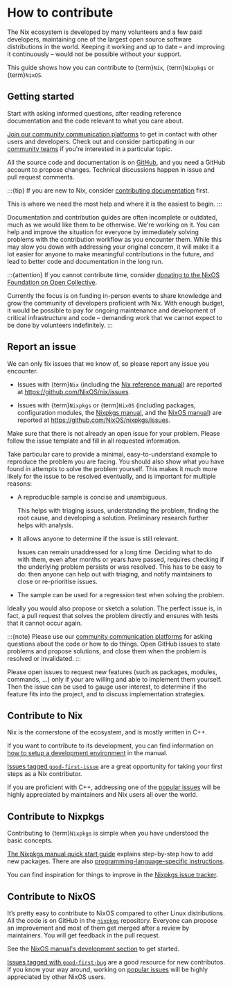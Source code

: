 # How to contribute

The Nix ecosystem is developed by many volunteers and a few paid developers, maintaining one of the largest open source software distributions in the world.
Keeping it working and up to date – and improving it continuously – would not be possible without your support.

This guide shows how you can contribute to {term}`Nix`, {term}`Nixpkgs` or {term}`NixOS`.

## Getting started

Start with asking informed questions, after reading reference documentation and the code relevant to what you care about.

[Join our community communication platforms](https://nixos.org/community) to get in contact with other users and developers.
Check out and consider particpating in our [community teams](https://nixos.org/community/#governance-teams) if you're interested in a particular topic.

All the source code and documentation is on [GitHub](https://github.com/NixOS), and you need a GitHub account to propose changes.
Technical discussions happen in issue and pull request comments.

:::{tip}
If you are new to Nix, consider [contributing documentation](./documentation/index.md) first.

This is where we need the most help and where it is the easiest to begin.
:::

Documentation and contribution guides are often incomplete or outdated, much as we would like them to be otherwise.
We're working on it.
You can help and improve the situation for everyone by immediately solving problems with the contribution workflow as you encounter them.
While this may slow you down with addressing your original concern, it will make it a lot easier for anyone to make meaningful contributions in the future, and lead to better code and documentation in the long run.

:::{attention}
If you cannot contribute time, consider [donating to the NixOS Foundation on Open Collective](https://opencollective.com/nixos).

Currently the focus is on funding in-person events to share knowledge and grow the community of developers proficient with Nix.
With enough budget, it would be possible to pay for ongoing maintenance and development of critical infrastructure and code – demanding work that we cannot expect to be done by volunteers indefinitely.
:::

## Report an issue

We can only fix issues that we know of, so please report any issue you encounter.

- Issues with {term}`Nix` (including the [Nix reference manual](https://nixos.org/manual/nix/stable)) are reported at <https://github.com/NixOS/nix/issues>.

- Issues with {term}`Nixpkgs` or {term}`NixOS` (including packages, configuration modules, the [Nixpkgs manual](https://nixos.org/manual/nixpkgs/stable), and the [NixOS manual](https://nixos.org/manual/nixos/stable)) are reported at <https://github.com/NixOS/nixpkgs/issues>.

Make sure that there is not already an open issue for your problem.
Please follow the issue template and fill in all requested information.

Take particular care to provide a minimal, easy-to-understand example to reproduce the problem you are facing.
You should also show what you have found in attempts to solve the problem yourself.
This makes it much more likely for the issue to be resolved eventually, and is important for multiple reasons:

- A reproducible sample is concise and unambiguous.

  This helps with triaging issues, understanding the problem, finding the root cause, and developing a solution.
  Preliminary research further helps with analysis.

- It allows anyone to determine if the issue is still relevant.

  Issues can remain unaddressed for a long time.
  Deciding what to do with them, even after months or years have passed, requires checking if the underlying problem persists or was resolved.
  This has to be easy to do: then anyone can help out with triaging, and notify maintainers to close or re-prioritise issues.

- The sample can be used for a regression test when solving the problem.

Ideally you would also propose or sketch a solution.
The perfect issue is, in fact, a pull request that solves the problem directly and ensures with tests that it cannot occur again.

:::{note}
Please use our [community communication platforms](https://nixos.org/community) for asking questions about the code or how to do things.
Open GitHub issues to state problems and propose solutions, and close them when the problem is resolved or invalidated.
:::

Please open issues to request new features (such as packages, modules, commands, ...) only if your are willing and able to implement them yourself.
Then the issue can be used to gauge user interest, to determine if the feature fits into the project, and to discuss implementation strategies.

## Contribute to Nix

Nix is the cornerstone of the ecosystem, and is mostly written in C++.

If you want to contribute to its development, you can find information on [how to setup a development environment](https://nixos.org/manual/nix/unstable/contributing/hacking.html) in the manual.

[Issues tagged `good-first-issue`](https://github.com/NixOS/nix/issues?q=is%3Aopen+is%3Aissue+label%3Agood-first-issue) are a great opportunity for taking your first steps as a Nix contributor.

If you are proficient with C++, addressing one of the [popular issues](https://github.com/NixOS/nix/issues?q=is%3Aissue+is%3Aopen+sort%3Areactions-%2B1-desc+label%3A%22idea+approved%22) will be highly appreciated by maintainers and Nix users all over the world.

## Contribute to Nixpkgs

Contributing to {term}`Nixpkgs` is simple when you have understood the basic concepts.

[The Nixpkgs manual quick start guide](https://nixos.org/manual/nixpkgs/stable/#chap-quick-start) explains step-by-step how to add new packages.
There are also [programming-language-specific instructions](https://nixos.org/manual/nixpkgs/stable/#chap-language-support).

You can find inspiration for things to improve in the [Nixpkgs issue tracker][nixpkgs issues].

[nixpkgs issues]: https://github.com/NixOS/nixpkgs/issues?q=is%3Aopen+is%3Aissue+-label%3A%226.topic%3A+nixos%22+-label%3A%226.topic%3A+module+system%22+-label%3A%226.+topic%3A+nixos-container%22+sort%3Areactions-%2B1-desc

## Contribute to NixOS

It’s pretty easy to contribute to NixOS compared to other Linux distributions.
All the code is on GitHub in the [`nixpkgs`] repository.
Everyone can propose an improvement and most of them get merged after a review by maintainers.
You will get feedback in the pull request.

See the [NixOS manual's development section](https://nixos.org/manual/nixos/stable/index.html#ch-development) to get started.

[Issues tagged with `good-first-bug`](https://github.com/NixOS/nixpkgs/labels/3.skill%3A%20good-first-bug) are a good resource for new contributos.
If you know your way around, working on [popular issues][nixos issues] will be highly appreciated by other NixOS users.

[`nixpkgs`]: https://github.com/NixOS/nixpkgs
[nixos issues]: https://github.com/NixOS/nixpkgs/issues?q=is%3Aopen+is%3Aissue+label%3A%226.topic%3A+nixos%22+sort%3Areactions-%2B1-desc

